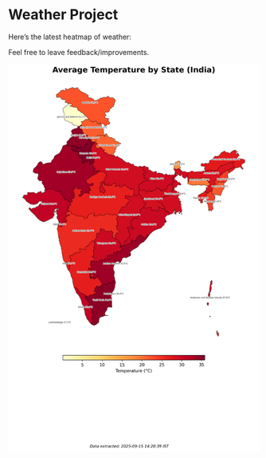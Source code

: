 # Weather Project

Here’s the latest heatmap of weather:

Feel free to leave feedback/improvements.

![India Heatmap](docs/assets/india_heatmap.png?v=C7D361)
